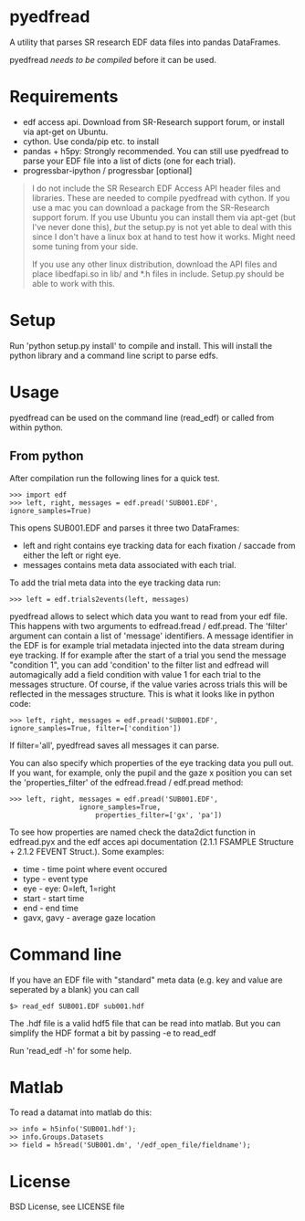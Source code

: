 pyedfread
=========

A utility that parses SR research EDF data files into pandas DataFrames.

pyedfread _needs to be compiled_ before it can be used.



Requirements
============

 - edf access api. Download from SR-Research support forum,
   or install via apt-get on Ubuntu.
 - cython. Use conda/pip etc. to install
 - pandas + h5py: Strongly recommended. You can still use pyedfread to
   parse your EDF file into a list of dicts (one for each trial).
 - progressbar-ipython / progressbar [optional]

 > I do not include the SR Research EDF Access API header files and libraries.
 > These are needed to compile pyedfread with cython. If you use a mac you can
 > download a package from the SR-Research support forum. If you use Ubuntu you
 > can install them via apt-get (but I've never done this), _but_ the setup.py
 > is not yet able to deal with this since I don't have a linux box at hand to
 > test how it works. Might need some tuning from your side.
 >
 > If you use any other linux distribution, download the API files and place
 > libedfapi.so in lib/ and \*.h files in include. Setup.py should be able to
 > work with this.

Setup
=====
Run  'python setup.py install' to compile and install. This will install the
python library and a command line script to parse edfs.


Usage
=====

pyedfread can be used on the command line (read_edf) or called from
within python.

From python
-----------

After compilation run the following lines for a quick test.

    >>> import edf
    >>> left, right, messages = edf.pread('SUB001.EDF', ignore_samples=True)

This opens SUB001.EDF and parses it three two DataFrames:

 - left and right contains eye tracking data for each fixation / saccade from
   either the left or right eye.
 - messages contains meta data associated with each trial.

To add the trial meta data into the eye tracking data run:

    >>> left = edf.trials2events(left, messages)

pyedfread allows to select which data you want to read from your edf file. This
happens with two arguments to edfread.fread / edf.pread. The 'filter' argument
can contain a list of 'message' identifiers. A message identifier in the EDF is
for example trial metadata injected into the data stream during eye tracking. If
for example after the start of a trial you send the message "condition 1", you
can add 'condition' to the filter list and edfread will automagically add a
field condition with value 1 for each trial to the messages structure. Of course,
if the value varies across trials this will be reflected in the messages
structure. This is what it looks like in python code:

	>>> left, right, messages = edf.pread('SUB001.EDF', ignore_samples=True, filter=['condition'])

If filter='all', pyedfread saves all messages it can parse.

You can also specify which properties of the eye tracking data you pull out. If
you want, for example, only the pupil and the gaze x position you can set the
'properties_filter' of the edfread.fread / edf.pread method:

	>>> left, right, messages = edf.pread('SUB001.EDF',
					 ignore_samples=True,
	        			 properties_filter=['gx', 'pa'])

To see how properties are named check the data2dict function in edfread.pyx and
the edf acces api documentation (2.1.1 FSAMPLE Structure + 2.1.2 FEVENT Struct.).
Some examples:

 - time - time point where event occured
 - type - event type
 - eye - eye: 0=left, 1=right
 - start - start time
 - end - end time
 - gavx, gavy -  average gaze location


Command line
============

If you have an EDF file with "standard" meta data (e.g. key and value are seperated by a
blank) you can call

	$> read_edf SUB001.EDF sub001.hdf

The .hdf file is a valid hdf5 file that can be read into matlab. But you can
simplify the HDF format a bit by passing -e to read_edf

Run 'read_edf -h' for some help.


Matlab
======

To read a datamat into matlab do this:

    >> info = h5info('SUB001.hdf');
    >> info.Groups.Datasets
    >> field = h5read('SUB001.dm', '/edf_open_file/fieldname');


License
=======

BSD License, see LICENSE file
